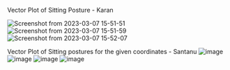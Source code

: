 Vector Plot of Sitting Posture - Karan

![Screenshot from 2023-03-07 15-51-51](https://user-images.githubusercontent.com/91419527/223406113-2041d243-0a02-45cf-9863-88ce4eb08344.png)
![Screenshot from 2023-03-07 15-51-59](https://user-images.githubusercontent.com/91419527/223406142-2ac20bd3-79ef-48ec-bacf-25563e6b1564.png)
![Screenshot from 2023-03-07 15-52-07](https://user-images.githubusercontent.com/91419527/223406155-ed76e1bf-2779-41b3-8192-83a77a63fd58.png)


Vector Plot of Sitting postures for the given coordinates - Santanu
![image](https://user-images.githubusercontent.com/95967684/223419190-a24035b4-25ae-4971-bea4-44878cc14ae8.png)
![image](https://user-images.githubusercontent.com/95967684/223419377-97ac5ba2-1a02-48d9-8af1-df8da1586549.png)
![image](https://user-images.githubusercontent.com/95967684/223419450-c55741c8-494e-4e9f-9046-f3a4fde73afe.png)
![image](https://user-images.githubusercontent.com/95967684/223419527-11eb0c7e-218c-4c86-8094-8bd8c16da14b.png)
